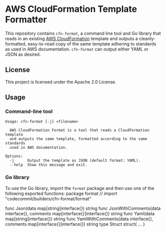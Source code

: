 # AWS CloudFormation Template Formatter

This repository contains `cfn-format`, a command line tool and Go library that reads in an existing [AWS CloudFormation](https://aws.amazon.com/cloudformation/) template and outputs a cleanly-formatted, easy-to-read copy of the same template adhering to standards as used in AWS documentation. `cfn-format` can output either YAML or JSON as desired.

## License

This project is licensed under the Apache 2.0 License. 

## Usage

### Command-line tool

```console
Usage: cfn-format [-j] <filename>

  AWS CloudFormation Format is a tool that reads a CloudFormation template
  and outputs the same template, formatted according to the same standards
  used in AWS documentation.

Options:
  -j      Output the template as JSON (default format: YAML).
  --help  Show this message and exit.
```

### Go library

To use the Go library, import the `format` package and then use one of the following exported functions:
package format // import "codecommit/builders/cfn-format/format"

func Json(data map[string]interface{}) string
func JsonWithComments(data interface{}, comments map[interface{}]interface{}) string
func Yaml(data map[string]interface{}) string
func YamlWithComments(data interface{}, comments map[interface{}]interface{}) string
type Struct struct{ ... }
